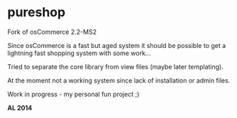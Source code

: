 pureshop
========

Fork of osCommerce 2.2-MS2

Since osCommerce is a fast but aged system it should be possible to get a lightning fast shopping system with some work...

Tried to separate the core library from view files (maybe later templating).

At the moment not a working system since lack of installation or admin files.

Work in progress - my personal fun project ;)

**AL 2014**


